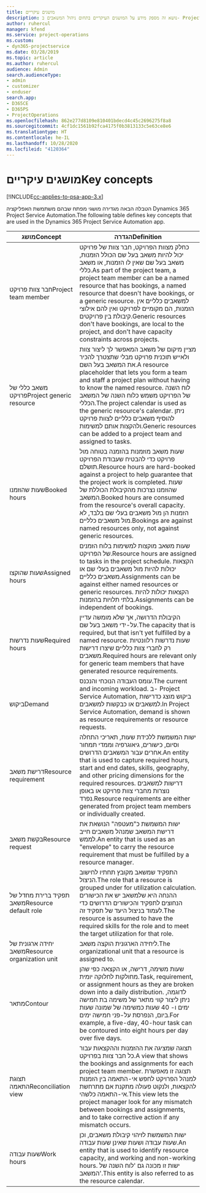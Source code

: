 ```yaml
---
title: מושגים עיקריים
description: נושא זה מספק מידע על המושגים העיקריים בתחום ניהול המשאבים ב- Project Service Automation.
author: ruhercul
manager: kfend
ms.service: project-operations
ms.custom:
- dyn365-projectservice
ms.date: 03/28/2019
ms.topic: article
ms.author: ruhercul
audience: Admin
search.audienceType:
- admin
- customizer
- enduser
search.app:
- D365CE
- D365PS
- ProjectOperations
ms.openlocfilehash: 862e277d8109e810401bdecd4c45c2696275f8a8
ms.sourcegitcommit: 4cf1dc1561b92fca4175f0b3813133c5e63ce8e6
ms.translationtype: HT
ms.contentlocale: he-IL
ms.lasthandoff: 10/28/2020
ms.locfileid: "4120364"
---
```

# <a name="key-concepts"></a><span data-ttu-id="a9097-103">מושגים עיקריים</span><span class="sxs-lookup"><span data-stu-id="a9097-103">Key concepts</span></span>

[!INCLUDE[cc-applies-to-psa-app-3.x](../includes/cc-applies-to-psa-app-3x.md)]

<span data-ttu-id="a9097-104">הטבלה הבאה מגדירה מושגי מפתח שבהם משתמשת האפליקציה Dynamics 365 Project Service Automation.</span><span class="sxs-lookup"><span data-stu-id="a9097-104">The following table defines key concepts that are used in the Dynamics 365 Project Service Automation app.</span></span>

| <span data-ttu-id="a9097-105">מושג</span><span class="sxs-lookup"><span data-stu-id="a9097-105">Concept</span></span>                    | <span data-ttu-id="a9097-106">הגדרה</span><span class="sxs-lookup"><span data-stu-id="a9097-106">Definition</span></span> |
|----------------------------|------------|
| <span data-ttu-id="a9097-107">חבר צוות פרויקט</span><span class="sxs-lookup"><span data-stu-id="a9097-107">Project team member</span></span>        | <span data-ttu-id="a9097-108">כחלק מצוות הפרויקט, חבר צוות של פרויקט יכול להיות משאב בעל שם הכולל הזמנות, משאב בעל שם שאין לו הזמנות, או משאב כללי.</span><span class="sxs-lookup"><span data-stu-id="a9097-108">As part of the project team, a project team member can be a named resource that has bookings, a named resource that doesn't have bookings, or a generic resource.</span></span> <span data-ttu-id="a9097-109">למשאבים כלליים אין הזמנות, הם מקומיים לפרויקט ואין להם אילוצי קיבולת בין פרויקטים.</span><span class="sxs-lookup"><span data-stu-id="a9097-109">Generic resources don't have bookings, are local to the project, and don't have capacity constraints across projects.</span></span> |
| <span data-ttu-id="a9097-110">משאב כללי של פרויקט</span><span class="sxs-lookup"><span data-stu-id="a9097-110">Project generic resource</span></span>   | <span data-ttu-id="a9097-111">מציין מיקום של משאב המאפשר לך ליצור צוות ולאייש תוכנית פרויקט מבלי שתצטרך להכיר את המשאב בעל השם.</span><span class="sxs-lookup"><span data-stu-id="a9097-111">A resource placeholder that lets you form a team and staff a project plan without having to know the named resource.</span></span> <span data-ttu-id="a9097-112">לוח השנה של הפרויקט משמש כלוח השנה של המשאב הכללי.</span><span class="sxs-lookup"><span data-stu-id="a9097-112">The project calendar is used as the generic resource's calendar.</span></span> <span data-ttu-id="a9097-113">ניתן להוסיף משאבים כלליים לצוות פרויקט ולהקצות אותם למשימות.</span><span class="sxs-lookup"><span data-stu-id="a9097-113">Generic resources can be added to a project team and assigned to tasks.</span></span> |
| <span data-ttu-id="a9097-114">שעות שהוזמנו</span><span class="sxs-lookup"><span data-stu-id="a9097-114">Booked hours</span></span>               | <span data-ttu-id="a9097-115">שעות משאב מוזמנות בהזמנה בטוחה מול פרויקט כדי להבטיח שעבודת הפרויקט תושלם.</span><span class="sxs-lookup"><span data-stu-id="a9097-115">Resource hours are hard-booked against a project to help guarantee that the project work is completed.</span></span> <span data-ttu-id="a9097-116">שעות שהוזמנו נצרכות מהקיבולת הכוללת של המשאב.</span><span class="sxs-lookup"><span data-stu-id="a9097-116">Booked hours are consumed from the resource's overall capacity.</span></span> <span data-ttu-id="a9097-117">הזמנות הן מול משאבים בעלי שם בלבד, לא מול משאבים כלליים.</span><span class="sxs-lookup"><span data-stu-id="a9097-117">Bookings are against named resources only, not against generic resources.</span></span> |
| <span data-ttu-id="a9097-118">שעות שהוקצו</span><span class="sxs-lookup"><span data-stu-id="a9097-118">Assigned hours</span></span>             | <span data-ttu-id="a9097-119">שעות משאב מוקצות למשימות בלוח הזמנים של הפרויקט.</span><span class="sxs-lookup"><span data-stu-id="a9097-119">Resource hours are assigned to tasks in the project schedule.</span></span> <span data-ttu-id="a9097-120">הקצאות יכולות להיות מול משאבים בעלי שם או משאבים כלליים.</span><span class="sxs-lookup"><span data-stu-id="a9097-120">Assignments can be against either named resources or generic resources.</span></span> <span data-ttu-id="a9097-121">הקצאות יכולות להיות בלתי תלויות בהזמנות.</span><span class="sxs-lookup"><span data-stu-id="a9097-121">Assignments can be independent of bookings.</span></span> |
| <span data-ttu-id="a9097-122">שעות נדרשות</span><span class="sxs-lookup"><span data-stu-id="a9097-122">Required hours</span></span>             | <span data-ttu-id="a9097-123">הקיבולת הדרושה, אך שלא מומשה עדיין על-ידי משאב בעל שם.</span><span class="sxs-lookup"><span data-stu-id="a9097-123">The capacity that is required, but that isn't yet fulfilled by a named resource.</span></span> <span data-ttu-id="a9097-124">שעות נדרשות רלוונטיות רק לחברי צוות כלליים שיצרו דרישות משאבים.</span><span class="sxs-lookup"><span data-stu-id="a9097-124">Required hours are relevant only for generic team members that have generated resource requirements.</span></span> |
| <span data-ttu-id="a9097-125">ביקוש</span><span class="sxs-lookup"><span data-stu-id="a9097-125">Demand</span></span>                     | <span data-ttu-id="a9097-126">עומס העבודה הנוכחי והנכנס.</span><span class="sxs-lookup"><span data-stu-id="a9097-126">The current and incoming workload.</span></span> <span data-ttu-id="a9097-127">ב- Project Service Automation, ביקוש מוצג כדרישות למשאבים או כבקשות למשאבים.</span><span class="sxs-lookup"><span data-stu-id="a9097-127">In Project Service Automation, demand is shown as resource requirements or resource requests.</span></span> |
| <span data-ttu-id="a9097-128">דרישת משאב</span><span class="sxs-lookup"><span data-stu-id="a9097-128">Resource requirement</span></span>       | <span data-ttu-id="a9097-129">ישות המשמשת ללכידת שעות, תאריכי התחלה וסיום, כישורים, גיאוגרפיה וממדי תמחור אחרים עבור המשאבים הדרושים.</span><span class="sxs-lookup"><span data-stu-id="a9097-129">An entity that is used to capture required hours, start and end dates, skills, geography, and other pricing dimensions for the required resources.</span></span> <span data-ttu-id="a9097-130">דרישות למשאבים נוצרות מחברי צוות פרויקט או באופן נפרד.</span><span class="sxs-lookup"><span data-stu-id="a9097-130">Resource requirements are either generated from project team members or individually created.</span></span> |
| <span data-ttu-id="a9097-131">בקשת משאב</span><span class="sxs-lookup"><span data-stu-id="a9097-131">Resource request</span></span>           | <span data-ttu-id="a9097-132">ישות המשמשת כ"מעטפה" הנושאת את דרישת המשאב שמנהל משאבים חייב לממש.</span><span class="sxs-lookup"><span data-stu-id="a9097-132">An entity that is used as an "envelope" to carry the resource requirement that must be fulfilled by a resource manager.</span></span> |
| <span data-ttu-id="a9097-133">תפקיד ברירת מחדל של משאב</span><span class="sxs-lookup"><span data-stu-id="a9097-133">Resource default role</span></span>      | <span data-ttu-id="a9097-134">התפקיד שמשאב מקובץ תחתיו לחישוב הניצול.</span><span class="sxs-lookup"><span data-stu-id="a9097-134">The role that a resource is grouped under for utilization calculation.</span></span> <span data-ttu-id="a9097-135">ההנחה היא שלמשאב יש את הכישורים הנחוצים לתפקיד והכישורים הדרושים כדי לעמוד בניצול היעד של תפקיד זה.</span><span class="sxs-lookup"><span data-stu-id="a9097-135">The resource is assumed to have the required skills for the role and to meet the target utilization for that role.</span></span> |
| <span data-ttu-id="a9097-136">יחידה ארגונית של משאב</span><span class="sxs-lookup"><span data-stu-id="a9097-136">Resource organization unit</span></span> | <span data-ttu-id="a9097-137">ליחידה הארגונית הוקצה משאב.</span><span class="sxs-lookup"><span data-stu-id="a9097-137">The organizational unit that a resource is assigned to.</span></span> |
| <span data-ttu-id="a9097-138">מתאר</span><span class="sxs-lookup"><span data-stu-id="a9097-138">Contour</span></span>                    | <span data-ttu-id="a9097-139">שעות משימה, דרישה, או הקצאה כפי שהן מחולקות לחלוקה יומית.</span><span class="sxs-lookup"><span data-stu-id="a9097-139">Task, requirement, or assignment hours as they are broken down into a daily distribution.</span></span> <span data-ttu-id="a9097-140">לדוגמה, ניתן ליצור קווי מתאר של משימה בת חמישה ימים ו- 40 שעות כמשימה של שמונה שעות ביום, הנפרסת על-פני חמישה ימים.</span><span class="sxs-lookup"><span data-stu-id="a9097-140">For example, a five-day, 40-hour task can be contoured into eight hours per day over five days.</span></span> |
| <span data-ttu-id="a9097-141">תצוגת התאמה</span><span class="sxs-lookup"><span data-stu-id="a9097-141">Reconciliation view</span></span>        | <span data-ttu-id="a9097-142">תצוגה שמציגה את ההזמנות וההקצאות עבור כל חבר צוות בפרויקט.</span><span class="sxs-lookup"><span data-stu-id="a9097-142">A view that shows the bookings and assignments for each project team member.</span></span> <span data-ttu-id="a9097-143">תצוגה זו מאפשרת למנהל הפרויקט לחפש אי-התאמה בין הזמנות להקצאות, ולנקוט פעולה מתקנת אם מתרחשת אי-התאמה כלשהי.</span><span class="sxs-lookup"><span data-stu-id="a9097-143">This view lets the project manager look for any mismatch between bookings and assignments, and to take corrective action if any mismatch occurs.</span></span> |
| <span data-ttu-id="a9097-144">שעות עבודה</span><span class="sxs-lookup"><span data-stu-id="a9097-144">Work hours</span></span>                 | <span data-ttu-id="a9097-145">ישות המשמשת לזיהוי קיבולת משאבים, וכן שעות עבודה ושעות שאינן שעות עבודה.</span><span class="sxs-lookup"><span data-stu-id="a9097-145">An entity that is used to identify resource capacity, and working and non-working hours.</span></span> <span data-ttu-id="a9097-146">ישות זו מכונה גם 'לוח השנה של המשאב'.</span><span class="sxs-lookup"><span data-stu-id="a9097-146">This entity is also referred to as the resource calendar.</span></span> |
